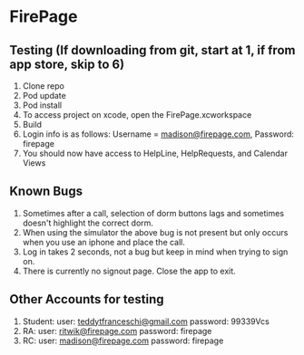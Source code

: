 # FirePage

## Testing (If downloading from git, start at 1, if from app store, skip to 6)
1. Clone repo
2. Pod update
3. Pod install
4. To access project on xcode, open the FirePage.xcworkspace
5. Build
6. Login info is as follows: Username = madison@firepage.com, Password: firepage
7. You should now have access to HelpLine, HelpRequests, and Calendar Views


## Known Bugs
1. Sometimes after a call, selection of dorm buttons lags and sometimes doesn't highlight the correct dorm.
2. When using the simulator the above bug is not present but only occurs when you use an iphone and place the call.
3. Log in takes 2 seconds, not a bug but keep in mind when trying to sign on.
4. There is currently no signout page.  Close the app to exit.


## Other Accounts for testing
1. Student: user: teddytfranceschi@gmail.com password: 99339Vcs
2. RA: user: ritwik@firepage.com password: firepage
3. RC: user: madison@firepage.com password: firepage